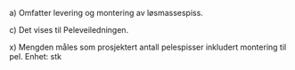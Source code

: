 a) Omfatter levering og montering av løsmassespiss.

c) Det vises til Peleveiledningen.

x) Mengden måles som prosjektert antall pelespisser inkludert montering til pel. Enhet: stk


